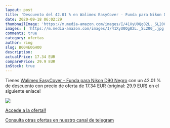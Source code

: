 ```yaml
---
layout: post
title: 'Descuento del 42.01 % en Walimex EasyCover - Funda para Nikon D90'
date: 2020-09-18 06:02:29
thumbnailImage: 'https://m.media-amazon.com/images/I/41XyU0Qg82L._SL200_.jpg'
images: [ 'https://m.media-amazon.com/images/I/41XyU0Qg82L._SL200_.jpg' ]
comments: true
category: ofertas
author: ring
slug: B004E0GHO0
description:
actualPrice: 17.34 EUR
comparePrice: 29.9 EUR
inStock: true
---
```


Tienes [Walimex EasyCover - Funda para Nikon D90  Negro](https://www.amazon.com/dp/B004E0GHO0/?tag=redken08-20) con un 42.01 % de descuento con precio de oferta de 17.34 EUR (original: 29.9 EUR) en el siguiente enlace!

[![](https://m.media-amazon.com/images/I/41XyU0Qg82L._SL200_.jpg)](https://www.amazon.com/dp/B004E0GHO0/?tag=redken08-20)

[Accede a la oferta!!](https://www.amazon.com/dp/B004E0GHO0/?tag=redken08-20)

[Consulta otras ofertas en nuestro canal de telegram](https://t.me/s/ofertas25)
